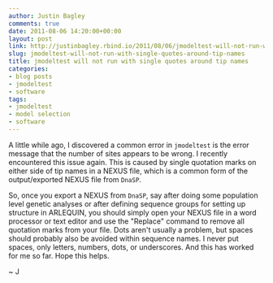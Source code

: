 ```yaml
---
author: Justin Bagley
comments: true
date: 2011-08-06 14:20:00+00:00
layout: post
link: http://justinbagley.rbind.io/2011/08/06/jmodeltest-will-not-run-with-single-quotes-around-tip-names/
slug: jmodeltest-will-not-run-with-single-quotes-around-tip-names
title: jmodeltest will not run with single quotes around tip names
categories:
- blog posts
- jmodeltest
- software
tags:
- jmodeltest
- model selection
- software
---
```


A little while ago, I discovered a common error in `jmodeltest` is the error message that the number of sites appears to be wrong.  I recently encountered this issue again. This is caused by single quotation marks on either side of tip names in a NEXUS file, which is a common form of the output/exported NEXUS file from `DnaSP`.  

So, once you export a NEXUS from `DnaSP`, say after doing some population level genetic analyses or after defining sequence groups for setting up structure in ARLEQUIN, you should simply open your NEXUS file in a word processor or text editor and use the "Replace" command to remove all quotation marks from your file. Dots aren't usually a problem, but spaces should probably also be avoided within sequence names. I never put spaces, only letters, numbers, dots, or underscores. And this has worked for me so far. Hope this helps.  
  
~ J

